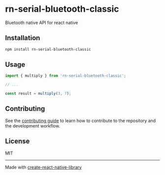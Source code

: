 # rn-serial-bluetooth-classic

Bluetooth native API for react native

## Installation

```sh
npm install rn-serial-bluetooth-classic
```

## Usage


```js
import { multiply } from 'rn-serial-bluetooth-classic';

// ...

const result = multiply(3, 7);
```


## Contributing

See the [contributing guide](CONTRIBUTING.md) to learn how to contribute to the repository and the development workflow.

## License

MIT

---

Made with [create-react-native-library](https://github.com/callstack/react-native-builder-bob)
